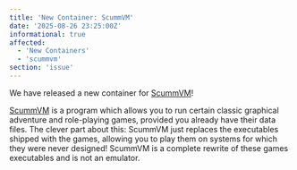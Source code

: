 ```yaml
---
title: 'New Container: ScummVM'
date: '2025-08-26 23:25:00Z'
informational: true
affected:
  - 'New Containers'
  - 'scummvm'
section: 'issue'
---
```

We have released a new container for [ScummVM](https://github.com/linuxserver/docker-scummvm)!

[ScummVM](https://www.scummvm.org/) is a program which allows you to run certain classic graphical adventure and role-playing games, provided you already have their data files. The clever part about this: ScummVM just replaces the executables shipped with the games, allowing you to play them on systems for which they were never designed! ScummVM is a complete rewrite of these games executables and is not an emulator.
